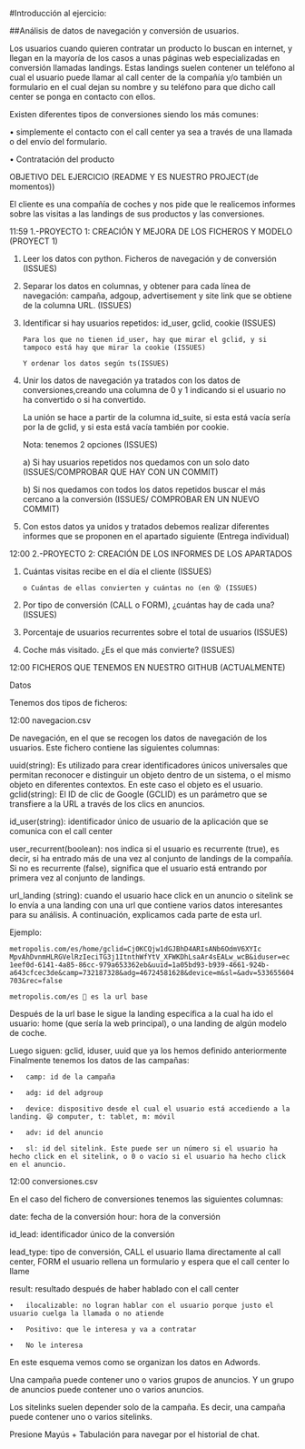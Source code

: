 #Introducción al ejercicio:

##Análisis de datos de navegación y conversión de usuarios.

Los usuarios cuando quieren contratar un producto lo buscan en internet, y llegan en la mayoría de los casos a unas páginas web especializadas en conversión llamadas landings. Estas landings suelen contener un teléfono al cual el usuario puede llamar al call center de la compañía y/o también un formulario en el cual dejan su nombre y su teléfono para que dicho call center se ponga en contacto con ellos.

Existen diferentes tipos de conversiones siendo los más comunes:

•	simplemente el contacto con el call center ya sea a través de una llamada o del envío del formulario.

•	Contratación del producto 

OBJETIVO DEL EJERCICIO (README Y ES NUESTRO PROJECT(de momentos))

El cliente es una compañía de coches y nos pide que le realicemos informes sobre las visitas a las landings de sus productos y las conversiones.

11:59
1.-PROYECTO 1: CREACIÓN Y MEJORA DE LOS FICHEROS Y MODELO (PROYECT 1)



1)	Leer los datos con python. Ficheros de navegación y de conversión (ISSUES)

2)	Separar los datos en columnas, y obtener para cada línea de navegación: campaña, adgoup, advertisement y site link que se obtiene de la columna URL. (ISSUES)

3)	Identificar si hay usuarios repetidos: id_user, gclid, cookie (ISSUES)

		Para los que no tienen id_user, hay que mirar el gclid, y si tampoco está hay que mirar la cookie (ISSUES)

		Y ordenar los datos según ts(ISSUES)

4)	Unir los datos de navegación ya tratados con los datos de conversiones,creando una columna de 0 y 1 indicando si el usuario no ha convertido o si ha convertido. 

	La unión se hace a partir de la columna id_suite, si esta está vacía sería por la de gclid, y si esta está vacía también por cookie.

	Nota: tenemos 2 opciones (ISSUES)

	a)	Si hay usuarios repetidos nos quedamos con un solo dato (ISSUES/COMPROBAR QUE HAY CON UN COMMIT)

	b)	Si nos quedamos con todos los datos repetidos buscar el más cercano a la conversión (ISSUES/ COMPROBAR EN UN NUEVO COMMIT)

5)	Con estos datos ya unidos y tratados debemos realizar diferentes informes que se proponen en el apartado siguiente (Entrega individual)

12:00
2.-PROYECTO 2: CREACIÓN DE LOS INFORMES DE LOS APARTADOS



1)	Cuántas visitas recibe en el día el cliente (ISSUES)

		o Cuántas de ellas convierten y cuántas no (en 😵 (ISSUES)

2)	Por tipo de conversión (CALL o FORM), ¿cuántas hay de cada una? (ISSUES)

3)	Porcentaje de usuarios recurrentes sobre el total de usuarios (ISSUES)

4)	Coche más visitado. ¿Es el que más convierte? (ISSUES)

12:00
FICHEROS QUE TENEMOS EN NUESTRO GITHUB (ACTUALMENTE)



Datos



Tenemos dos tipos de ficheros:

12:00
navegacion.csv 



De navegación, en el que se recogen los datos de navegación de los usuarios. Este fichero contiene las siguientes columnas:



uuid(string): Es utilizado para crear identificadores únicos universales que permitan reconocer e distinguir un objeto dentro de un sistema, o el mismo objeto en diferentes contextos. En este caso el objeto es el usuario. gclid(string): El ID de clic de Google (GCLID) es un parámetro que se transfiere a la URL a través de los clics en anuncios.

id_user(string): identificador único de usuario de la aplicación que se comunica con el call center

user_recurrent(boolean): nos indica si el usuario es recurrente (true), es decir, si ha entrado más de una vez al conjunto de landings de la compañía. Si no es recurrente (false), significa que el usuario está entrando por primera vez al conjunto de landings.

url_landing (string): cuando el usuario hace click en un anuncio o sitelink se lo envía a una landing con una url que contiene varios datos interesantes para su análisis. A continuación, explicamos cada parte de esta url.

  Ejemplo:

    metropolis.com/es/home/gclid=Cj0KCQjw1dGJBhD4ARIsANb6OdmV6XYIc MpvAhDvnmHLRGVelRzIeciTG3j1ItnthWfYtV_XFWKDhLsaAr4sEALw_wcB&iduser=ec 1eef0d-6141-4a85-86cc-979a653362eb&uuid=1a05bd93-b939-4661-924b- a643cfcec3de&camp=732187328&adg=46724581628&device=m&sl=&adv=533655604 703&rec=false

    metropolis.com/es  es la url base





Después de la url base le sigue la landing específica a la cual ha ido el usuario: home (que sería la web principal), o una landing de algún modelo de coche.

Luego siguen: gclid, iduser, uuid que ya los hemos definido anteriormente Finalmente tenemos los datos de las campañas:

	•	camp: id de la campaña

	•	adg: id del adgroup

	•	device: dispositivo desde el cual el usuario está accediendo a la landing. 😄 computer, t: tablet, m: móvil

	•	adv: id del anuncio

	•	sl: id del sitelink. Este puede ser un número si el usuario ha hecho click en el sitelink, o 0 o vacío si el usuario ha hecho click en el anuncio.

12:00
conversiones.csv



En el caso del fichero de conversiones tenemos las siguientes columnas:



date: fecha de la conversión hour: hora de la conversión

id_lead: identificador único de la conversión

lead_type: tipo de conversión, CALL el usuario llama directamente al call center, FORM el usuario rellena un formulario y espera que el call center lo llame

result: resultado después de haber hablado con el call center

	•	ilocalizable: no logran hablar con el usuario porque justo el usuario cuelga la llamada o no atiende

	•	Positivo: que le interesa y va a contratar

	•	No le interesa



En este esquema vemos como se organizan los datos en Adwords.



Una campaña puede contener uno o varios grupos de anuncios. Y un grupo de anuncios puede contener uno o varios anuncios.

Los sitelinks suelen depender solo de la campaña. Es decir, una campaña puede contener uno o varios sitelinks.

Presione Mayús + Tabulación para navegar por el historial de chat.


